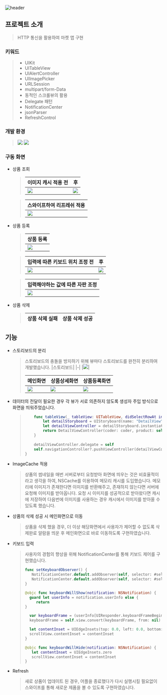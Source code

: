 ![header](https://capsule-render.vercel.app/api?type=waving&color=gradient&width=100%&height=300&section=header&text=Mini-Market&fontSize=90&descAlignY=70)


## 프로젝트 소개
>HTTP 통신을 활용하여 마켓 앱 구현

### 키워드
> - UIKit
>- UITableView
>- UIAlertController
>- UIImagePicker
>- URLSession
>- multipart/form-Data
>- 동적인 스크롤뷰의 활용
>- Delegate 패턴
>- NotificationCenter
>- jsonParser
>- RefreshControl
### 개발 환경
> ![](https://img.shields.io/badge/Xcode-13.2.1-blue) ![](https://img.shields.io/badge/Swift-5.5-orange) 

### 구동 화면
- 상품 조회
    >| 이미지 캐시 적용 전| 후 |
    >| - | - |
    >| ![](https://i.imgur.com/Jo5OGSz.gif) | ![](https://i.imgur.com/Xb7XIDx.gif) |
    

    
    
    
    >|스와이프하여 리프레쉬 적용|
    >|-|
    >| <img src="https://i.imgur.com/81Zq0h2.gif">|




- 상품 등록

    >|상품 등록|
    >|-|
    >|![](https://i.imgur.com/kXXT4ND.gif)|
    

    >|입력에 따른 키보드 위치 조정 전| 후 |
    >| - | - |
    >| ![](https://i.imgur.com/f03jzbe.gif) | ![](https://i.imgur.com/YwEvEmw.gif) |
    
    
    
    >|입력해야하는 값에 따른 자판 조정 |
    >|-|
    >|![](https://i.imgur.com/kTUUqyt.gif)|
    

- 상품 삭제
    
    >|상품 삭제 실패| 상품 삭제 성공 |
    >| - | - |

    

## 기능

-  스토리보드의 분리
     > 스토리보드의 충돌을 방지하기 위해 뷰마다 스토리보드를 완전히 분리하여 개발했습니다.
     > |스토리보드|
     > |-|
     > |![](https://i.imgur.com/yC52q34.png)|
     >     
     >    |메인화면|상품상세화면|상품등록화면|
     >    |-|-|-|
     >    |<img src=https://i.imgur.com/2wV2XSt.png>|![](https://i.imgur.com/QJX4UVk.png)|![](https://i.imgur.com/z5Jt8TM.png)



- 데이터의 전달이 필요한 경우 각 뷰가 서로 의존하지 않도록 생성자 주입 방식으로 화면을 띄워주었습니다.
    >    ```swift
    >        func tableView(_ tableView: UITableView, didSelectRowAt indexPath: IndexPath) {
    >            let detailStoryboard = UIStoryboard(name: "DetailView", bundle: nil)
    >            let detailViewController = detailStoryboard.instantiateViewController(identifier: "DetailViewController") { coder in
    >            return DetailViewController(coder: coder, product: self.products?[indexPath.row])
    >        }
    >        
    >        detailViewController.delegate = self
    >        self.navigationController?.pushViewController(detailViewController, animated: true)
    >    }
    > ```

- ImageCache 적용
    > 상품의 썸네일을 매번 서버로부터 요청받아 화면에 띄우는 것은 비효율적이라고 생각을 하여, NSCache를 이용하여 메모리 캐시를 도입했습니다. 메모리에 이미지가 존재한다면 이미지를 반환해주고, 존재하지 않는다면 서버에 요청해 이미지를 받아옵니다. 요청 시 이미지를 성공적으로 받아왔다면 캐시에 저장하여 다음번에 이미지를 사용하는 경우 캐시에서 이미지를 받아올 수 있도록 했습니다.

- 상품의 삭제 성공 시 메인화면으로 이동
    > 상품을 삭제 했을 경우, 더 이상 해당화면에서 사용자가 제어할 수 없도록 삭제완료 알람을 띄운 후 메인화면으로 바로 이동하도록 구현하였습니다.

- 키보드 입력
    > 사용자의 경험의 향상을 위해 NotificationCenter를 통해 키보드 제어를 구현했습니다.
    > ```swift
    > func setKeyboardObserver() {
    >    NotificationCenter.default.addObserver(self, selector: #selector(keyboardWillShow), name: UIResponder.keyboardWillShowNotification, object: nil)
    >    NotificationCenter.default.addObserver(self, selector: #selector(keyboardWillHide), name: UIResponder.keyboardWillHideNotification, object: nil)
    >}
    >
    > @objc func keyboardWillShow(notification: NSNotification) {
    >   guard let userInfo = notification.userInfo else {
    >      return
    > }
    > 
    >   var keyboardFrame = (userInfo[UIResponder.keyboardFrameBeginUserInfoKey] as! NSValue).cgRectValue
    >   keyboardFrame = self.view.convert(keyboardFrame, from: nil)
    >
    >   let contentInset = UIEdgeInsets(top: 0.0, left: 0.0, bottom: keyboardFrame.size.height, right: 0.0)
    >   scrollView.contentInset = contentInset
    > }
    >
    > @objc func keyboardWillHide(notification: NSNotification) {
    >    let contentInset = UIEdgeInsets.zero
    >    scrollView.contentInset = contentInset
    > }

- Refresh
    > 새로 상품이 업데이트 된 경우, 어플을 종료했다가 다시 실행시킬 필요없이 스와이프를 통해 새로운 제품을 볼 수 있도록 구현하였습니다.
